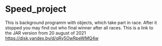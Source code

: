 # Speed_project
This is background programm with objects, which take part in race. After it stopped you may find out who final winner after all races.
This is a link to the JAR version from 20 august of 2021 
https://disk.yandex.by/d/qRy5OwRpeWMQ4w